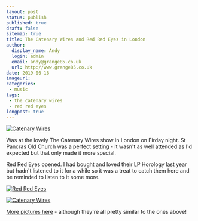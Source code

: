```yaml
---
layout: post
status: publish
published: true
draft: false
sitemap: true
title: The Catenary Wires and Red Red Eyes in London
author:
  display_name: Andy
  login: admin
  email: andy@grange85.co.uk
  url: http://www.grange85.co.uk
date: 2019-06-16
imageurl: 
categories:
 - music
tags:
 - the catenary wires
 - red red eyes
longpost: true
---
```

<a data-flickr-embed="true"  href="https://www.flickr.com/photos/grange85/48071411916/in/album-72157709104354912/" title="Catenary Wires"><img src="https://live.staticflickr.com/65535/48071411916_08284ac4e6_c.jpg" alt="Catenary Wires"></a>

Was at the lovely The Catenary Wires show in London on Firday night. St Pancras Old Church was a perfect setting - it wasn't as well attended as I'd expected but that only made it more special.

Red Red Eyes opened. I had bought and loved their LP Horology last year but hadn't listened to it for a while so it was a treat to catch them here and be reminded to listen to it some more.

<a data-flickr-embed="true"  href="https://www.flickr.com/photos/grange85/48071512627" title="Red Red Eyes"><img src="https://live.staticflickr.com/65535/48071512627_4326ac790e_b.jpg" alt="Red Red Eyes"></a>

<a data-flickr-embed="true"  href="https://www.flickr.com/photos/grange85/48071457898/in/album-72157709104354912/" title="Catenary Wires"><img src="https://live.staticflickr.com/65535/48071457898_c256ca6240_c.jpg" alt="Catenary Wires"></a>

[More pictures here](https://flic.kr/s/aHsmEi5Xto) - although they're all pretty similar to the ones above!


